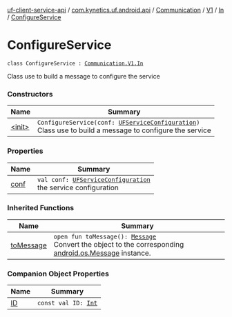 [uf-client-service-api](../../../../../index.md) / [com.kynetics.uf.android.api](../../../../index.md) / [Communication](../../../index.md) / [V1](../../index.md) / [In](../index.md) / [ConfigureService](./index.md)

# ConfigureService

`class ConfigureService : `[`Communication.V1.In`](../index.md)

Class use to build a message to configure the service

### Constructors

| Name | Summary |
|---|---|
| [&lt;init&gt;](-init-.md) | `ConfigureService(conf: `[`UFServiceConfiguration`](../../../../-u-f-service-configuration/index.md)`)`<br>Class use to build a message to configure the service |

### Properties

| Name | Summary |
|---|---|
| [conf](conf.md) | `val conf: `[`UFServiceConfiguration`](../../../../-u-f-service-configuration/index.md)<br>the service configuration |

### Inherited Functions

| Name | Summary |
|---|---|
| [toMessage](../to-message.md) | `open fun toMessage(): `[`Message`](https://developer.android.com/reference/android/os/Message.html)<br>Convert the object to the corresponding [android.os.Message](https://developer.android.com/reference/android/os/Message.html) instance. |

### Companion Object Properties

| Name | Summary |
|---|---|
| [ID](-i-d.md) | `const val ID: `[`Int`](https://kotlinlang.org/api/latest/jvm/stdlib/kotlin/-int/index.html) |
